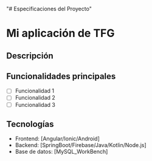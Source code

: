 "# Especificaciones del Proyecto" 

# Mi aplicación de TFG

## Descripción


## Funcionalidades principales
- [ ] Funcionalidad 1
- [ ] Funcionalidad 2  
- [ ] Funcionalidad 3

## Tecnologías
- Frontend: [Angular/Ionic/Android]
- Backend: [SpringBoot/Firebase/Java/Kotlin/Node.js]
- Base de datos: [MySQL_WorkBench]
